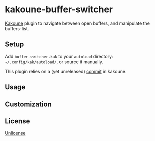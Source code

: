 # kakoune-buffer-switcher

[Kakoune](http://kakoune.org) plugin to navigate between open buffers, and manipulate the buffers-list.

## Setup

Add `buffer-switcher.kak` to your `autoload` directory: `~/.config/kak/autoload/`, or source it manually.

This plugin relies on a (yet unreleased) [commit](https://github.com/mawww/kakoune/commit/09375edf546dc2845960adb718db28bdcb220df1) in kakoune.

## Usage

## Customization

## License

[Unlicense](http://unlicense.org)
